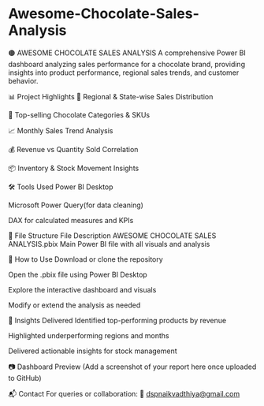 # Awesome-Chocolate-Sales-Analysis
🟤 AWESOME CHOCOLATE SALES ANALYSIS
A comprehensive Power BI dashboard analyzing sales performance for a chocolate brand, providing insights into product performance, regional sales trends, and customer behavior.

📊 Project Highlights
📍 Regional & State-wise Sales Distribution

🍫 Top-selling Chocolate Categories & SKUs

📈 Monthly Sales Trend Analysis

💰 Revenue vs Quantity Sold Correlation

📦 Inventory & Stock Movement Insights

🛠️ Tools Used
Power BI Desktop

Microsoft Power Query(for data cleaning)

DAX for calculated measures and KPIs

📁 File Structure
File	Description
AWESOME CHOCOLATE SALES ANALYSIS.pbix	Main Power BI file with all visuals and analysis

🚀 How to Use
Download or clone the repository

Open the .pbix file using Power BI Desktop

Explore the interactive dashboard and visuals

Modify or extend the analysis as needed

📌 Insights Delivered
Identified top-performing products by revenue

Highlighted underperforming regions and months

Delivered actionable insights for stock management

📷 Dashboard Preview
(Add a screenshot of your report here once uploaded to GitHub)

📬 Contact
For queries or collaboration:
📧 dspnaikvadthiya@gmail.com

